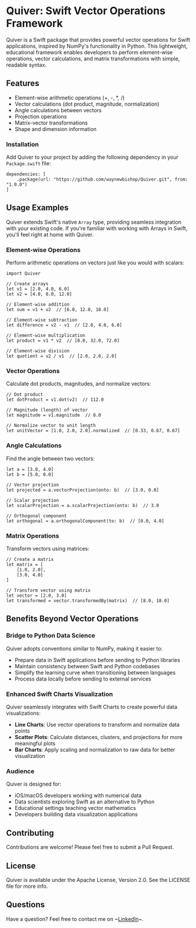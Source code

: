 # Quiver: Swift Vector Operations Framework
Quiver is a Swift package that provides powerful vector operations for Swift applications, inspired by NumPy's functionality in Python. This lightweight, educational framework enables developers to perform element-wise operations, vector calculations, and matrix transformations with simple, readable syntax.

## Features
* Element-wise arithmetic operations (+, -, *, /)
* Vector calculations (dot product, magnitude, normalization)
* Angle calculations between vectors
* Projection operations
* Matrix-vector transformations
* Shape and dimension information

### Installation
Add Quiver to your project by adding the following dependency in your `Package.swift` file:

```
dependencies: [
    .package(url: "https://github.com/waynewbishop/Quiver.git", from: "1.0.0")
]
```

## Usage Examples
Quiver extends Swift's native `Array` type, providing seamless integration with your existing code. If you're familiar with working with Arrays in Swift, you'll feel right at home with Quiver.

### Element-wise Operations
Perform arithmetic operations on vectors just like you would with scalars:

```
import Quiver

// Create arrays
let v1 = [2.0, 4.0, 6.0]
let v2 = [4.0, 8.0, 12.0]

// Element-wise addition
let sum = v1 + v2  // [6.0, 12.0, 18.0]

// Element-wise subtraction
let difference = v2 - v1  // [2.0, 4.0, 6.0]

// Element-wise multiplication
let product = v1 * v2  // [8.0, 32.0, 72.0]

// Element-wise division
let quotient = v2 / v1  // [2.0, 2.0, 2.0]
```

### Vector Operations
Calculate dot products, magnitudes, and normalize vectors:

```
// Dot product
let dotProduct = v1.dot(v2)  // 112.0

// Magnitude (length) of vector
let magnitude = v1.magnitude  // 8.0

// Normalize vector to unit length
let unitVector = [1.0, 2.0, 2.0].normalized  // [0.33, 0.67, 0.67]
```

### Angle Calculations
Find the angle between two vectors:

```
let a = [3.0, 4.0]
let b = [5.0, 0.0]

// Vector projection
let projected = a.vectorProjection(onto: b)  // [3.0, 0.0]

// Scalar projection
let scalarProjection = a.scalarProjection(onto: b)  // 3.0

// Orthogonal component
let orthogonal = a.orthogonalComponent(to: b)  // [0.0, 4.0]
```

### Matrix Operations
Transform vectors using matrices:

```
// Create a matrix
let matrix = [
    [1.0, 2.0],
    [3.0, 4.0]
]

// Transform vector using matrix
let vector = [2.0, 3.0]
let transformed = vector.transformedBy(matrix)  // [8.0, 18.0]
```

## Benefits Beyond Vector Operations

### Bridge to Python Data Science
Quiver adopts conventions similar to NumPy, making it easier to:
* Prepare data in Swift applications before sending to Python libraries
* Maintain consistency between Swift and Python codebases
* Simplify the learning curve when transitioning between languages
* Process data locally before sending to external services

### Enhanced Swift Charts Visualization
Quiver seamlessly integrates with Swift Charts to create powerful data visualizations:
* **Line Charts**: Use vector operations to transform and normalize data points
* **Scatter Plots**: Calculate distances, clusters, and projections for more meaningful plots
* **Bar Charts**: Apply scaling and normalization to raw data for better visualization

### Audience
Quiver is designed for:
* iOS/macOS developers working with numerical data
* Data scientists exploring Swift as an alternative to Python
* Educational settings teaching vector mathematics
* Developers building data visualization applications

## Contributing
Contributions are welcome! Please feel free to submit a Pull Request.

## License
Quiver is available under the Apache License, Version 2.0. See the LICENSE file for more info.

## Questions
Have a question? Feel free to contact me on ~[LinkedIn](https://www.linkedin.com/in/waynebishop)~.
